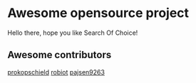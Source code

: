 # Awesome opensource project
Hello there, hope you like Search Of Choice!

## Awesome contributors
[prokopschield](https://github.com/prokopschield)
[robiot](https://github.com/robiot)
[pajsen9263](https://github.com/pajsen9263)
